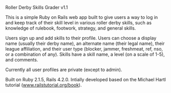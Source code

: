 Roller Derby Skills Grader v1.1

This is a simple Ruby on Rails web app built to give users a way to log in and keep track of their skill level in various roller derby skills, such as knowledge of rulebook, footwork, strategy, and general skills.

Users sign up and add skills to their profile. Users can choose a display name (usually their derby name), an alternate name (their legal name), their league affiliation, and their user type (blocker, jammer, freshmeat, ref, nso, or a combination of any). Skills have a skill name, a level (on a scale of 1-5), and comments.

Currently all user profiles are private (except to admin).

Built on Ruby 2.1.5, Rails 4.2.0. Intially developed based on the Michael Hartl tutorial (www.railstutorial.org/book).
